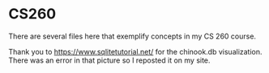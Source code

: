 # CS260

There are several files here that exemplify concepts in my CS 260 course.  

Thank you to https://www.sqlitetutorial.net/ for the chinook.db visualization.  There was an error in that picture so I reposted it on my site.
